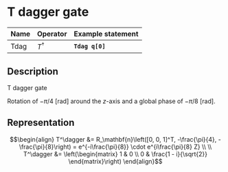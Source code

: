 # T dagger gate

| Name | Operator    | Example statement |
|------|-------------|-------------------|
| Tdag | $T^\dagger$ | **`Tdag q[0]`**   |

## Description

T dagger gate

Rotation of $-\pi/4$ [rad] around the _z_-axis and a global phase of $-\pi/8$ [rad].

## Representation

$$\begin{align}
T^\dagger &= R_\mathbf{n}\left([0, 0, 1]^T, -\frac{\pi}{4}, -\frac{\pi}{8}\right) = e^{-i\frac{\pi}{8}} \cdot e^{i\frac{\pi}{8} Z} \\
\\
T^\dagger &= \left(\begin{matrix}
1 & 0 \\
0 & \frac{1 - i}{\sqrt{2}} 
\end{matrix}\right)
\end{align}$$

